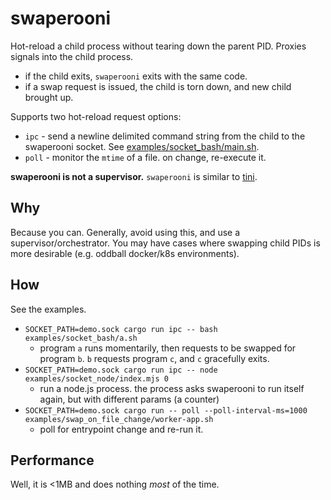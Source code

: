 # swaperooni

Hot-reload a child process without tearing down the parent PID. Proxies signals
into the child process.

- if the child exits, `swaperooni` exits with the same code.
- if a swap request is issued, the child is torn down, and new child brought up.

Supports two hot-reload request options:

- `ipc` - send a newline delimited command string from the child to the swaperooni socket. See [examples/socket_bash/main.sh](examples/socket_bash/main.sh).
- `poll` - monitor the `mtime` of a file. on change, re-execute it.

**swaperooni is not a supervisor.** `swaperooni` is similar to [tini](https://github.com/krallin/tini).

## Why

Because you can. Generally, avoid using this, and use a supervisor/orchestrator.
You may have cases where swapping child PIDs is more desirable (e.g. oddball docker/k8s environments).

## How

See the examples.

- `SOCKET_PATH=demo.sock cargo run ipc -- bash examples/socket_bash/a.sh`
  - program `a` runs momentarily, then requests to be swapped for program `b`. `b` requests program `c`, and `c` gracefully exits.
- `SOCKET_PATH=demo.sock cargo run ipc -- node examples/socket_node/index.mjs 0`
  - run a node.js process. the process asks swaperooni to run itself again, but with different params (a counter)
- `SOCKET_PATH=demo.sock cargo run -- poll --poll-interval-ms=1000 examples/swap_on_file_change/worker-app.sh`
  - poll for entrypoint change and re-run it.

## Performance

Well, it is <1MB and does nothing _most_ of the time.

